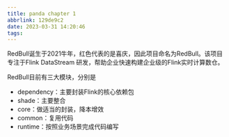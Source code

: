 ```yaml
---
title: panda chapter 1
abbrlink: 129de9c2
date: 2023-03-31 14:20:46
tags:
---
```


RedBull诞生于2021牛年，红色代表的是喜庆，因此项目命名为RedBull。该项目专注于Flink DataStream 研发，帮助企业快速构建企业级的Flink实时计算数仓。

RedBull目前有三大模块，分别是

* dependency：主要封装Flink的核心依赖包
* shade：主要整合
* core：做适当的封装，降本增效
* common：复用代码
* runtime：按照业务场景完成代码编写







